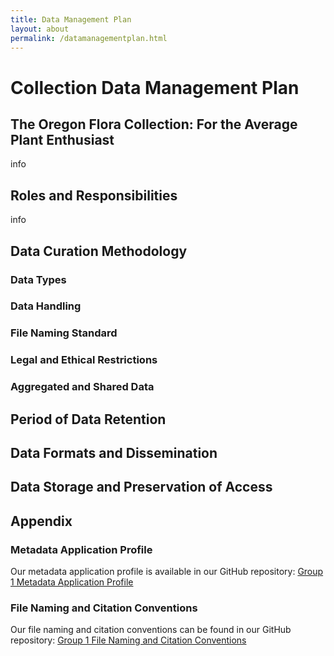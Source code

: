 ```yaml
---
title: Data Management Plan
layout: about
permalink: /datamanagementplan.html
---
```


# Collection Data Management Plan
## The Oregon Flora Collection: For the Average Plant Enthusiast
info

## Roles and Responsibilities
info

## Data Curation Methodology
### Data Types
### Data Handling
### File Naming Standard
### Legal and Ethical Restrictions
### Aggregated and Shared Data

## Period of Data Retention

## Data Formats and Dissemination

## Data Storage and Preservation of Access

## Appendix
### Metadata Application Profile
Our metadata application profile is available in our GitHub repository: [Group 1 Metadata Application Profile](https://github.com/LIB350MWinter2024/group1/blob/main/objects/map.pdf)
### File Naming and Citation Conventions
Our file naming and citation conventions can be found in our GitHub repository: [Group 1 File Naming and Citation Conventions](https://github.com/LIB350MWinter2024/group1/blob/main/objects/file_naming_conventions.pdf)
